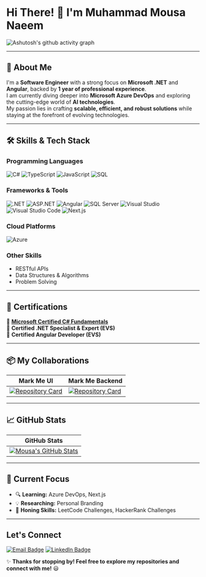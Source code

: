 # Hi There! 👋 I'm **Muhammad Mousa Naeem**  

![Ashutosh's github activity graph](https://github-readme-activity-graph.vercel.app/graph?username=muhammad-mousa&theme=minimal&hide_border=true&area=true)  

---
## 🚀 About Me  

I'm a **Software Engineer** with a strong focus on **Microsoft .NET** and **Angular**, backed by **1 year of professional experience**.  
I am currently diving deeper into **Microsoft Azure DevOps** and exploring the cutting-edge world of **AI technologies**.  
My passion lies in crafting **scalable, efficient, and robust solutions** while staying at the forefront of evolving technologies.  

---

## 🛠️ Skills & Tech Stack  

### **Programming Languages**  
![C#](https://img.shields.io/badge/C%23-239120?style=for-the-badge&logo=c-sharp&logoColor=white)
![TypeScript](https://img.shields.io/badge/TypeScript-3178C6?style=for-the-badge&logo=typescript&logoColor=white)
![JavaScript](https://img.shields.io/badge/JavaScript-F7DF1E?style=for-the-badge&logo=javascript&logoColor=black)
![SQL](https://img.shields.io/badge/SQL-CC2927?style=for-the-badge&logo=microsoft-sql-server&logoColor=white)

### **Frameworks & Tools**  
![.NET](https://img.shields.io/badge/.NET-512BD4?style=for-the-badge&logo=dotnet&logoColor=white)
![ASP.NET](https://img.shields.io/badge/ASP.NET-5C2D91?style=for-the-badge&logo=dotnet&logoColor=white)
![Angular](https://img.shields.io/badge/Angular-DD0031?style=for-the-badge&logo=angular&logoColor=white)
![SQL Server](https://img.shields.io/badge/SQL_Server-CC2927?style=for-the-badge&logo=microsoft-sql-server&logoColor=white)
![Visual Studio](https://img.shields.io/badge/Visual_Studio-5C2D91?style=for-the-badge&logo=visual-studio&logoColor=white)
![Visual Studio Code](https://img.shields.io/badge/Visual_Studio_Code-007ACC?style=for-the-badge&logo=visual-studio-code&logoColor=white)
![Next.js](https://img.shields.io/badge/Next.js-000000?style=for-the-badge&logo=nextdotjs&logoColor=white)

### **Cloud Platforms**  
![Azure](https://img.shields.io/badge/Microsoft_Azure-0078D4?style=for-the-badge&logo=microsoft-azure&logoColor=white)

### **Other Skills**  
- RESTful APIs  
- Data Structures & Algorithms
- Problem Solving

---

## 📜 Certifications  

🏅 [**Microsoft Certified C# Fundamentals**](https://devblogs.microsoft.com/dotnet/announcing-foundational-csharp-certification/?wt.mc_id=studentamb_437139)  
🏅 **Certified .NET Specialist & Expert (EVS)**  
🏅 **Certified Angular Developer (EVS)**  

---

## 📦 My Collaborations  

| Mark Me UI                                                                 | Mark Me Backend                                                                 |
|----------------------------------------------------------------------------|--------------------------------------------------------------------------------|
| [![Repository Card](https://github-readme-stats.vercel.app/api/pin/?username=ZU3AIRE&repo=mark-me&theme=solarized-light)](https://github.com/ZU3AIRE/mark-me.UI) | [![Repository Card](https://github-readme-stats.vercel.app/api/pin/?username=ZU3AIRE&repo=markme&theme=solarized-light)](https://github.com/ZU3AIRE/MarkMe.Backend) |

---

## 📈 GitHub Stats  

| GitHub Stats                                                                 |
|------------------------------------------------------------------------------|
| [![Mousa's GitHub Stats](https://github-readme-stats.vercel.app/api?username=muhammad-mousa&show_icons=true&theme=solarized-light&cache_seconds=40)](https://linkedin.com/in/muhammad-mousa-naeem)

---

## 🎯 Current Focus  

- 🔍 **Learning:** Azure DevOps, Next.js  
- 💡 **Researching:** Personal Branding  
- 🔧 **Honing Skills:** LeetCode Challenges, HackerRank Challenges  

---

## Let's Connect  

[![Email Badge](https://img.shields.io/badge/Email-D14836?style=for-the-badge&logo=gmail&logoColor=white)](mailto:mousa.naeem.01@outlook.com)
[![LinkedIn Badge](https://img.shields.io/badge/LinkedIn-0077B5?style=for-the-badge&logo=linkedin&logoColor=white)](https://linkedin.com/in/muhammad-mousa-naeem)  

✨ **Thanks for stopping by! Feel free to explore my repositories and connect with me!** 😃  
